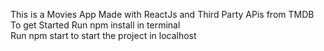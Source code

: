 This is a Movies App Made with ReactJs and Third Party APis from TMDB <br/> To
get Started Run npm install in terminal<br/> Run npm start to start the project
in localhost
